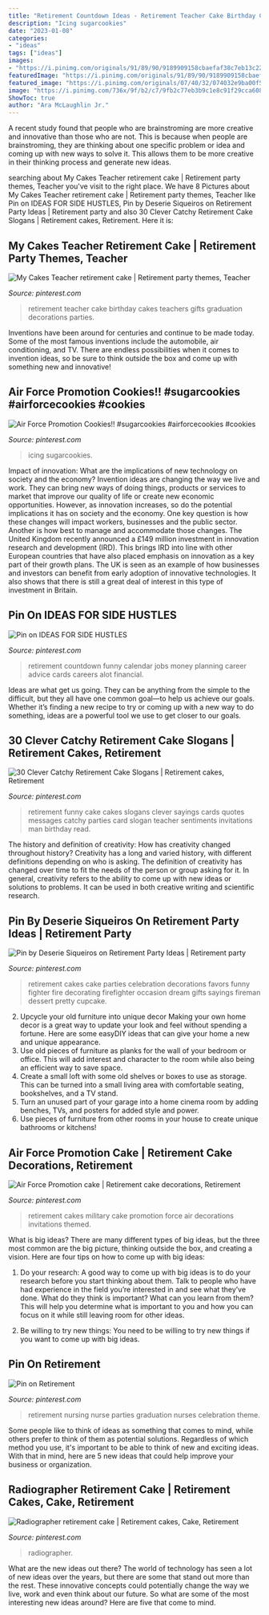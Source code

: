 ```yaml
---
title: "Retirement Countdown Ideas - Retirement Teacher Cake Birthday Cakes Teachers Gifts Graduation Decorations Parties"
description: "Icing sugarcookies"
date: "2023-01-08"
categories:
- "ideas"
tags: ["ideas"]
images:
- "https://i.pinimg.com/originals/91/89/90/9189909158cbaefaf38c7eb13c224654.jpg"
featuredImage: "https://i.pinimg.com/originals/91/89/90/9189909158cbaefaf38c7eb13c224654.jpg"
featured_image: "https://i.pinimg.com/originals/07/40/32/074032e9ba00f51b80d6ecf17f8f8c8b.jpg"
image: "https://i.pinimg.com/736x/9f/b2/c7/9fb2c77eb3b9c1e8c91f29cca608c01f.jpg"
ShowToc: true
author: "Ara McLaughlin Jr."
---
```



A recent study found that people who are brainstroming are more creative and innovative than those who are not. This is because when people are brainstroming, they are thinking about one specific problem or idea and coming up with new ways to solve it. This allows them to be more creative in their thinking process and generate new ideas.

	

		
searching about My Cakes Teacher retirement cake | Retirement party themes, Teacher you've visit to the right place. We have 8 Pictures about My Cakes Teacher retirement cake | Retirement party themes, Teacher like Pin on IDEAS FOR SIDE HUSTLES, Pin by Deserie Siqueiros on Retirement Party Ideas | Retirement party and also 30 Clever Catchy Retirement Cake Slogans | Retirement cakes, Retirement. Here it is:
		
    
## My Cakes Teacher Retirement Cake | Retirement Party Themes, Teacher

<img loading=lazy src="https://i.pinimg.com/originals/07/40/32/074032e9ba00f51b80d6ecf17f8f8c8b.jpg" onerror="this.onerror=null;this.src='https://tse3.mm.bing.net/th?id=OIP.hcDsrST-YwaAIONtw19RmwHaJ3&amp;pid=15.1';" alt="My Cakes Teacher retirement cake | Retirement party themes, Teacher">

_Source: pinterest.com_

>retirement teacher cake birthday cakes teachers gifts graduation decorations parties. 

	

Inventions have been around for centuries and continue to be made today. Some of the most famous inventions include the automobile, air conditioning, and TV. There are endless possibilities when it comes to invention ideas, so be sure to think outside the box and come up with something new and innovative!

    
## Air Force Promotion Cookies!! #sugarcookies #airforcecookies #cookies

<img loading=lazy src="https://i.pinimg.com/736x/18/3f/d4/183fd457f2e42e5db34476d5668674b8.jpg" onerror="this.onerror=null;this.src='https://tse4.mm.bing.net/th?id=OIP.QdN0aDt8j7Y6OQWhDn1E3gHaHg&amp;pid=15.1';" alt="Air Force Promotion Cookies!! #sugarcookies #airforcecookies #cookies">

_Source: pinterest.com_

>icing sugarcookies. 

	

Impact of innovation: What are the implications of new technology on society and the economy?
Invention ideas are changing the way we live and work. They can bring new ways of doing things, products or services to market that improve our quality of life or create new economic opportunities. However, as innovation increases, so do the potential implications it has on society and the economy. One key question is how these changes will impact workers, businesses and the public sector. Another is how best to manage and accommodate those changes.
The United Kingdom recently announced a £149 million investment in innovation research and development (IRD). This brings IRD into line with other European countries that have also placed emphasis on innovation as a key part of their growth plans. The UK is seen as an example of how businesses and investors can benefit from early adoption of innovative technologies. It also shows that there is still a great deal of interest in this type of investment in Britain.

    
## Pin On IDEAS FOR SIDE HUSTLES

<img loading=lazy src="https://i.pinimg.com/736x/9f/b2/c7/9fb2c77eb3b9c1e8c91f29cca608c01f.jpg" onerror="this.onerror=null;this.src='https://tse2.mm.bing.net/th?id=OIP.Y7UAmTuH5sIV5e8X_qi94wAAAA&amp;pid=15.1';" alt="Pin on IDEAS FOR SIDE HUSTLES">

_Source: pinterest.com_

>retirement countdown funny calendar jobs money planning career advice cards careers alot financial. 

	

Ideas are what get us going. They can be anything from the simple to the difficult, but they all have one common goal—to help us achieve our goals. Whether it’s finding a new recipe to try or coming up with a new way to do something, ideas are a powerful tool we use to get closer to our goals.

    
## 30 Clever Catchy Retirement Cake Slogans | Retirement Cakes, Retirement

<img loading=lazy src="https://i.pinimg.com/736x/fc/03/c6/fc03c60e93f6e9c4609f8fec8d498fae.jpg" onerror="this.onerror=null;this.src='https://tse1.mm.bing.net/th?id=OIP.7EBygyCTOzOOgH3dC-7uRAAAAA&amp;pid=15.1';" alt="30 Clever Catchy Retirement Cake Slogans | Retirement cakes, Retirement">

_Source: pinterest.com_

>retirement funny cake cakes slogans clever sayings cards quotes messages catchy parties card slogan teacher sentiments invitations man birthday read. 

	

The history and definition of creativity: How has creativity changed throughout history?
Creativity has a long and varied history, with different definitions depending on who is asking. The definition of creativity has changed over time to fit the needs of the person or group asking for it. In general, creativity refers to the ability to come up with new ideas or solutions to problems. It can be used in both creative writing and scientific research.

    
## Pin By Deserie Siqueiros On Retirement Party Ideas | Retirement Party

<img loading=lazy src="https://i.pinimg.com/originals/91/89/90/9189909158cbaefaf38c7eb13c224654.jpg" onerror="this.onerror=null;this.src='https://tse2.mm.bing.net/th?id=OIP.n6oF2ZOZOigE0KceLVZU1QHaJq&amp;pid=15.1';" alt="Pin by Deserie Siqueiros on Retirement Party Ideas | Retirement party">

_Source: pinterest.com_

>retirement cakes cake parties celebration decorations favors funny fighter fire decorating firefighter occasion dream gifts sayings fireman dessert pretty cupcake. 

	

2. Upcycle your old furniture into unique decor
Making your own home decor is a great way to update your look and feel without spending a fortune. Here are some easyDIY ideas that can give your home a new and unique appearance. 
1. Use old pieces of furniture as planks for the wall of your bedroom or office. This will add interest and character to the room while also being an efficient way to save space.
2. Create a small loft with some old shelves or boxes to use as storage. This can be turned into a small living area with comfortable seating, bookshelves, and a TV stand.
3. Turn an unused part of your garage into a home cinema room by adding benches, TVs, and posters for added style and power.
4. Use pieces of furniture from other rooms in your house to create unique bathrooms or kitchens!

    
## Air Force Promotion Cake | Retirement Cake Decorations, Retirement

<img loading=lazy src="https://i.pinimg.com/originals/76/17/86/761786f49674ef887fdc64a844d5dbd8.jpg" onerror="this.onerror=null;this.src='https://tse1.mm.bing.net/th?id=OIP.NvdB5iBBvXAMlMMvG1udGAHaF7&amp;pid=15.1';" alt="Air Force Promotion cake | Retirement cake decorations, Retirement">

_Source: pinterest.com_

>retirement cakes military cake promotion force air decorations invitations themed. 

	

What is big ideas?
There are many different types of big ideas, but the three most common are the big picture, thinking outside the box, and creating a vision. Here are four tips on how to come up with big ideas:
1. Do your research: A good way to come up with big ideas is to do your research before you start thinking about them. Talk to people who have had experience in the field you’re interested in and see what they’ve done. What do they think is important? What can you learn from them? This will help you determine what is important to you and how you can focus on it while still leaving room for other ideas.

2. Be willing to try new things: You need to be willing to try new things if you want to come up with big ideas.

    
## Pin On Retirement

<img loading=lazy src="https://i.pinimg.com/736x/09/25/0b/09250bd60e808e8b5cf110029223cec6.jpg" onerror="this.onerror=null;this.src='https://tse1.mm.bing.net/th?id=OIP.s2FKSqpQZFiM0vDTvyyqFAHaJ3&amp;pid=15.1';" alt="Pin on Retirement">

_Source: pinterest.com_

>retirement nursing nurse parties graduation nurses celebration theme. 

	

Some people like to think of ideas as something that comes to mind, while others prefer to think of them as potential solutions. Regardless of which method you use, it's important to be able to think of new and exciting ideas. With that in mind, here are 5 new ideas that could help improve your business or organization.

    
## Radiographer Retirement Cake | Retirement Cakes, Cake, Retirement

<img loading=lazy src="https://i.pinimg.com/736x/26/0e/ed/260eed0e69a7d3f38888e38fcb3b240d--retirement-cakes.jpg" onerror="this.onerror=null;this.src='https://tse1.mm.bing.net/th?id=OIP.IQSiORj_-r3xS7MUeaCiOgHaJ3&amp;pid=15.1';" alt="Radiographer retirement cake | Retirement cakes, Cake, Retirement">

_Source: pinterest.com_

>radiographer. 

	

What are the new ideas out there?
The world of technology has seen a lot of new ideas over the years, but there are some that stand out more than the rest. These innovative concepts could potentially change the way we live, work and even think about our future. So what are some of the most interesting new ideas around? Here are five that come to mind.

